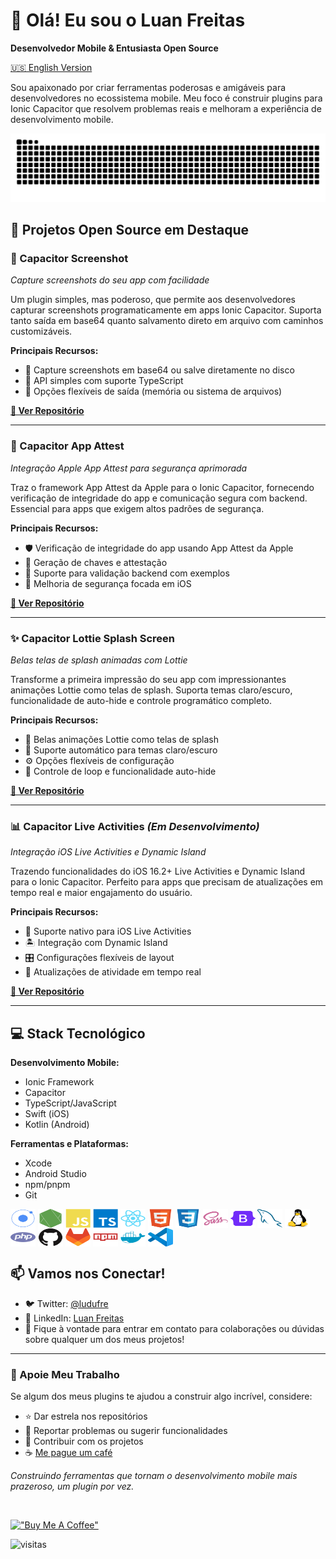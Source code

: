 # 👋 Olá! Eu sou o Luan Freitas

**Desenvolvedor Mobile & Entusiasta Open Source**

[🇺🇸 English Version](./README.md)

Sou apaixonado por criar ferramentas poderosas e amigáveis para desenvolvedores no ecossistema mobile. Meu foco é construir plugins para Ionic Capacitor que resolvem problemas reais e melhoram a experiência de desenvolvimento mobile.

<picture>
  <source media="(prefers-color-scheme: dark)" srcset="https://raw.githubusercontent.com/ludufre/ludufre/output/github-contribution-grid-snake-dark.svg" />
  <source media="(prefers-color-scheme: light)" srcset="https://raw.githubusercontent.com/ludufre/ludufre/output/github-contribution-grid-snake.svg" />
  <img alt="github-snake" src="https://raw.githubusercontent.com/ludufre/ludufre/output/github-contribution-grid-snake.svg" />
</picture>

## 🚀 Projetos Open Source em Destaque

### **📱 Capacitor Screenshot**
*Capture screenshots do seu app com facilidade*

Um plugin simples, mas poderoso, que permite aos desenvolvedores capturar screenshots programaticamente em apps Ionic Capacitor. Suporta tanto saída em base64 quanto salvamento direto em arquivo com caminhos customizáveis.

**Principais Recursos:**
- 📸 Capture screenshots em base64 ou salve diretamente no disco
- 🎯 API simples com suporte TypeScript
- 💾 Opções flexíveis de saída (memória ou sistema de arquivos)

[**🔗 Ver Repositório**](https://github.com/ludufre/capacitor-screenshot)

---

### **🔐 Capacitor App Attest**
*Integração Apple App Attest para segurança aprimorada*

Traz o framework App Attest da Apple para o Ionic Capacitor, fornecendo verificação de integridade do app e comunicação segura com backend. Essencial para apps que exigem altos padrões de segurança.

**Principais Recursos:**
- 🛡️ Verificação de integridade do app usando App Attest da Apple
- 🔑 Geração de chaves e attestação
- 🎯 Suporte para validação backend com exemplos
- 📱 Melhoria de segurança focada em iOS

[**🔗 Ver Repositório**](https://github.com/ludufre/capacitor-app-attest)

---

### **✨ Capacitor Lottie Splash Screen**
*Belas telas de splash animadas com Lottie*

Transforme a primeira impressão do seu app com impressionantes animações Lottie como telas de splash. Suporta temas claro/escuro, funcionalidade de auto-hide e controle programático completo.

**Principais Recursos:**
- 🎨 Belas animações Lottie como telas de splash
- 🌙 Suporte automático para temas claro/escuro
- ⚙️ Opções flexíveis de configuração
- 🔄 Controle de loop e funcionalidade auto-hide

[**🔗 Ver Repositório**](https://github.com/ludufre/capacitor-lottie-splash-screen)

---

### **📊 Capacitor Live Activities** *(Em Desenvolvimento)*
*Integração iOS Live Activities e Dynamic Island*

Trazendo funcionalidades do iOS 16.2+ Live Activities e Dynamic Island para o Ionic Capacitor. Perfeito para apps que precisam de atualizações em tempo real e maior engajamento do usuário.

**Principais Recursos:**
- 📱 Suporte nativo para iOS Live Activities
- 🏝️ Integração com Dynamic Island
- 🎛️ Configurações flexíveis de layout
- 🔔 Atualizações de atividade em tempo real

[**🔗 Ver Repositório**](https://github.com/ludufre/capacitor-live-activities)

---

## 💻 Stack Tecnológico

**Desenvolvimento Mobile:**
- Ionic Framework
- Capacitor
- TypeScript/JavaScript
- Swift (iOS)
- Kotlin (Android)

**Ferramentas e Plataformas:**
- Xcode
- Android Studio
- npm/pnpm
- Git

<div>  
  <img 
       align="center" 
       alt="Ionic" 
       title="Ionic" 
       height="30" 
       width="40" 
       src="https://raw.githubusercontent.com/devicons/devicon/master/icons/ionic/ionic-original.svg"
  >
 <img 
       align="center" 
       alt="NodeJs" 
       title="NodeJs" 
       height="30" 
       width="40"
       src="https://raw.githubusercontent.com/devicons/devicon/master/icons/nodejs/nodejs-plain.svg"
  >
  <img 
       align="center" 
       alt="Js" 
       title="Javascript" 
       height="30" 
       width="40" 
       src="https://raw.githubusercontent.com/devicons/devicon/master/icons/javascript/javascript-plain.svg"
  >
  <img 
       align="center" 
       alt="Ts" 
       title="Typescript" 
       height="30" 
       width="40" 
       src="https://raw.githubusercontent.com/devicons/devicon/master/icons/typescript/typescript-plain.svg"
  >
  <img 
       align="center" 
       alt="React" 
       title="React" 
       height="30" 
       width="40" 
       src="https://raw.githubusercontent.com/devicons/devicon/master/icons/react/react-original.svg"
  >
  <img 
       align="center" 
       alt="HTML" 
       title="HTML" 
       height="30" 
       width="40" 
       src="https://raw.githubusercontent.com/devicons/devicon/master/icons/html5/html5-original.svg"
  >
  <img 
       align="center" 
       alt="CSS" 
       title="CSS" 
       height="30" 
       width="40" 
       src="https://raw.githubusercontent.com/devicons/devicon/master/icons/css3/css3-original.svg"
  >
  <img 
       align="center" 
       alt="Sass"
       title="Sass"
       height="30" 
       width="40" 
       src="https://raw.githubusercontent.com/devicons/devicon/master/icons/sass/sass-original.svg"
  >  
  <img 
       align="center" 
       alt="Bootstrap" 
       title="Bootstrap" 
       height="30" 
       width="40" 
       src="https://raw.githubusercontent.com/devicons/devicon/master/icons/bootstrap/bootstrap-plain.svg"
  >
  <img 
       align="center" 
       alt="MySQL" 
       title="MySQL" 
       height="30" 
       width="40" 
       src="https://raw.githubusercontent.com/devicons/devicon/master/icons/mysql/mysql-original.svg"
  >
  <img 
       align="center" 
       alt="Linux" 
       title="Linux" 
       height="30" 
       width="40" 
       src="https://raw.githubusercontent.com/devicons/devicon/master/icons/linux/linux-original.svg"
  > 
  <img 
       align="center" 
       alt="PHP" 
       title="PHP"
       height="30" 
       width="40" 
       src="https://raw.githubusercontent.com/devicons/devicon/master/icons/php/php-plain.svg"
  >
  <img 
       align="center" 
       alt="Github" 
       title="Github" 
       height="30" 
       width="40" 
       src="https://raw.githubusercontent.com/devicons/devicon/master/icons/github/github-original.svg"
 >  
 <img 
       align="center" 
       alt="GitLab" 
       title="GitLab" 
       height="30" 
       width="40" 
       src="https://raw.githubusercontent.com/devicons/devicon/master/icons/gitlab/gitlab-original.svg"
 > 
 <img 
       align="center" 
       alt="NPM" 
       title="NPM" 
       height="30" 
       width="40" 
       src="https://raw.githubusercontent.com/devicons/devicon/master/icons/npm/npm-original-wordmark.svg"
 >
 <img 
       align="center" 
       alt="Docker" 
       title="Docker" 
       height="30" 
       width="40" 
       src="https://raw.githubusercontent.com/devicons/devicon/master/icons/docker/docker-plain.svg"
 >
 <img 
       align="center" 
       alt="VsCode" 
       title="VsCode" 
       height="30" 
       width="40" 
       src="https://raw.githubusercontent.com/devicons/devicon/master/icons/vscode/vscode-original.svg"
 > 
</div>

## 📫 Vamos nos Conectar!

- 🐦 Twitter: [@ludufre](https://x.com/ludufre)
- 💼 LinkedIn: [Luan Freitas](https://www.linkedin.com/in/luan-freitas-14341687/)
- 📧 Fique à vontade para entrar em contato para colaborações ou dúvidas sobre qualquer um dos meus projetos!

---

### 🌟 Apoie Meu Trabalho

Se algum dos meus plugins te ajudou a construir algo incrível, considere:
- ⭐ Dar estrela nos repositórios
- 🐛 Reportar problemas ou sugerir funcionalidades
- 🤝 Contribuir com os projetos
- ☕ [Me pague um café](https://www.buymeacoffee.com/ludufre)

*Construindo ferramentas que tornam o desenvolvimento mobile mais prazeroso, um plugin por vez.*

<br>

[!["Buy Me A Coffee"](https://www.buymeacoffee.com/assets/img/custom_images/orange_img.png)](https://www.buymeacoffee.com/ludufre)

<div> 
 <img src="https://komarev.com/ghpvc/?username=ludufre&color=green" alt="visitas" /> 
</div>
